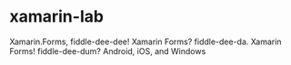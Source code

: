# xamarin-lab  
Xamarin.Forms, fiddle-dee-dee!
Xamarin Forms? fiddle-dee-da.
Xamarin Forms! fiddle-dee-dum?
Android, iOS, and Windows
